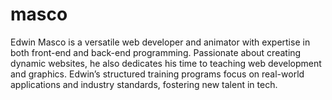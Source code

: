 # masco
Edwin Masco is a versatile web developer and animator with expertise in both front-end and back-end programming. Passionate about creating dynamic websites, he also dedicates his time to teaching web development and graphics. Edwin’s structured training programs focus on real-world applications and industry standards, fostering new talent in tech.
